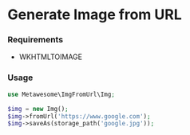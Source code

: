 # Generate Image from URL

### Requirements

- WKHTMLTOIMAGE

### Usage

```php
use Metawesome\ImgFromUrl\Img;

$img = new Img();
$img->fromUrl('https://www.google.com');
$img->saveAs(storage_path('google.jpg'));
```